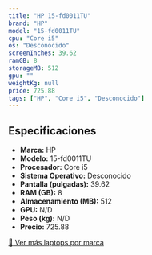 ```yaml
---
title: "HP 15-fd0011TU"
brand: "HP"
model: "15-fd0011TU"
cpu: "Core i5"
os: "Desconocido"
screenInches: 39.62
ramGB: 8
storageMB: 512
gpu: ""
weightKg: null
price: 725.88
tags: ["HP", "Core i5", "Desconocido"]
---
```

## Especificaciones

- **Marca:** HP
- **Modelo:** 15-fd0011TU
- **Procesador:** Core i5
- **Sistema Operativo:** Desconocido
- **Pantalla (pulgadas):** 39.62
- **RAM (GB):** 8
- **Almacenamiento (MB):** 512
- **GPU:** N/D
- **Peso (kg):** N/D
- **Precio:** 725.88

[:rocket: Ver más laptops por marca](/brand/hp)
